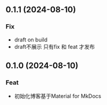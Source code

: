 ## 0.1.1 (2024-08-10)

### Fix

- draft on build
- draft不展示 只有fix 和 feat 才发布

## 0.1.0 (2024-08-10)

### Feat

- 初始化博客基于Material for MkDocs

